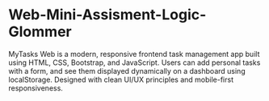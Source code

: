 # Web-Mini-Assisment-Logic-Glommer
MyTasks Web is a modern, responsive frontend task management app built using HTML, CSS, Bootstrap, and JavaScript. Users can add personal tasks with a form, and see them displayed dynamically on a dashboard using localStorage. Designed with clean UI/UX principles and mobile-first responsiveness.
